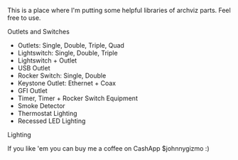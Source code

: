 This is a place where I'm putting some helpful libraries of archviz parts. Feel free to use.

Outlets and Switches
 * Outlets: Single, Double, Triple, Quad
 * Lightswitch: Single, Double, Triple
 * Lightswitch + Outlet
 * USB Outlet
 * Rocker Switch: Single, Double
 * Keystone Outlet: Ethernet + Coax
 * GFI Outlet
 * Timer, Timer + Rocker Switch
Equipment
 * Smoke Detector
 * Thermostat
Lighting
 * Recessed LED Lighting

Lighting


If you like 'em you can buy me a coffee on CashApp $johnnygizmo :)
